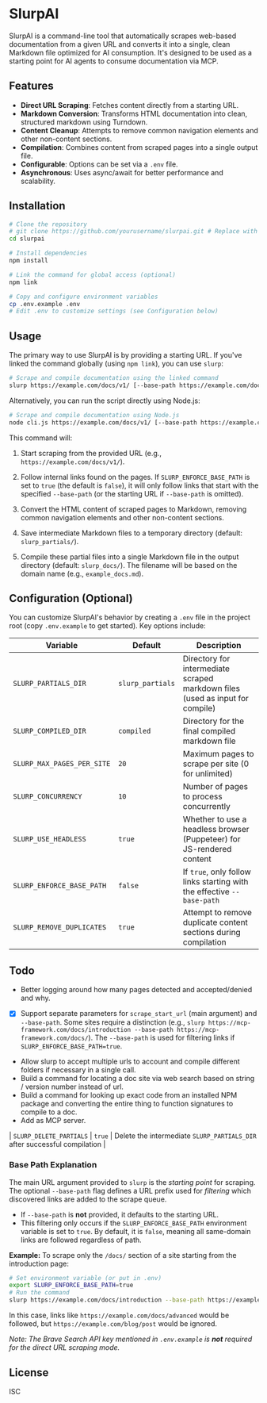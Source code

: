 # SlurpAI

SlurpAI is a command-line tool that automatically scrapes web-based documentation from a given URL and converts it into a single, clean Markdown file optimized for AI consumption. It's designed to be used as a starting point for AI agents to consume documentation via MCP. 

## Features

- **Direct URL Scraping**: Fetches content directly from a starting URL.
- **Markdown Conversion**: Transforms HTML documentation into clean, structured markdown using Turndown.
- **Content Cleanup**: Attempts to remove common navigation elements and other non-content sections.
- **Compilation**: Combines content from scraped pages into a single output file.
- **Configurable**: Options can be set via a `.env` file.
- **Asynchronous**: Uses async/await for better performance and scalability.

## Installation

```bash
# Clone the repository
# git clone https://github.com/yourusername/slurpai.git # Replace with actual repo URL later
cd slurpai

# Install dependencies
npm install

# Link the command for global access (optional)
npm link

# Copy and configure environment variables
cp .env.example .env
# Edit .env to customize settings (see Configuration below)
```

## Usage

The primary way to use SlurpAI is by providing a starting URL. If you've linked the command globally (using `npm link`), you can use `slurp`:

```bash
# Scrape and compile documentation using the linked command
slurp https://example.com/docs/v1/ [--base-path https://example.com/docs/]
```

Alternatively, you can run the script directly using Node.js:

```bash
# Scrape and compile documentation using Node.js
node cli.js https://example.com/docs/v1/ [--base-path https://example.com/docs/]
```

This command will:
1. Start scraping from the provided URL (e.g., `https://example.com/docs/v1/`).
2. Follow internal links found on the pages. If `SLURP_ENFORCE_BASE_PATH` is set to `true` (the default is `false`), it will only follow links that start with the specified `--base-path` (or the starting URL if `--base-path` is omitted).
3. Convert the HTML content of scraped pages to Markdown, removing common navigation elements and other non-content sections.


4. Save intermediate Markdown files to a temporary directory (default: `slurp_partials/`).
5. Compile these partial files into a single Markdown file in the output directory (default: `slurp_docs/`). The filename will be based on the domain name (e.g., `example_docs.md`).

## Configuration (Optional)

You can customize SlurpAI's behavior by creating a `.env` file in the project root (copy `.env.example` to get started). Key options include:

| Variable                  | Default         | Description                                                              |
| ------------------------- | --------------- | ------------------------------------------------------------------------ |
| `SLURP_PARTIALS_DIR`      | `slurp_partials`| Directory for intermediate scraped markdown files (used as input for compile) |
| `SLURP_COMPILED_DIR`      | `compiled`      | Directory for the final compiled markdown file                           |
| `SLURP_MAX_PAGES_PER_SITE`| `20`            | Maximum pages to scrape per site (0 for unlimited)                       |
| `SLURP_CONCURRENCY`       | `10`            | Number of pages to process concurrently                                  |
| `SLURP_USE_HEADLESS`      | `true`          | Whether to use a headless browser (Puppeteer) for JS-rendered content    |
| `SLURP_ENFORCE_BASE_PATH` | `false`         | If `true`, only follow links starting with the effective `--base-path`     |
| `SLURP_REMOVE_DUPLICATES` | `true`          | Attempt to remove duplicate content sections during compilation          |
## Todo

- Better logging around how many pages detected and accepted/denied and why.
- [x] Support separate parameters for `scrape_start_url` (main argument) and `--base-path`. Some sites require a distinction (e.g., `slurp https://mcp-framework.com/docs/introduction --base-path https://mcp-framework.com/docs/`). The `--base-path` is used for filtering links if `SLURP_ENFORCE_BASE_PATH=true`.
- Allow slurp to accept multiple urls to account and compile different folders if necessary in a single call.
- Build a command for locating a doc site via web search based on string / version number instead of url.
- Build a command for looking up exact code from an installed NPM package and converting the entire thing to function signatures to compile to a doc.
- Add as MCP server.



| `SLURP_DELETE_PARTIALS`   | `true`          | Delete the intermediate `SLURP_PARTIALS_DIR` after successful compilation |

### Base Path Explanation

The main URL argument provided to `slurp` is the *starting point* for scraping. The optional `--base-path` flag defines a URL prefix used for *filtering* which discovered links are added to the scrape queue.

- If `--base-path` is **not** provided, it defaults to the starting URL.
- This filtering only occurs if the `SLURP_ENFORCE_BASE_PATH` environment variable is set to `true`. By default, it is `false`, meaning all same-domain links are followed regardless of path.

**Example:** To scrape only the `/docs/` section of a site starting from the introduction page:
```bash
# Set environment variable (or put in .env)
export SLURP_ENFORCE_BASE_PATH=true
# Run the command
slurp https://example.com/docs/introduction --base-path https://example.com/docs/
```
In this case, links like `https://example.com/docs/advanced` would be followed, but `https://example.com/blog/post` would be ignored.

*Note: The Brave Search API key mentioned in `.env.example` is **not** required for the direct URL scraping mode.*
## License

ISC
